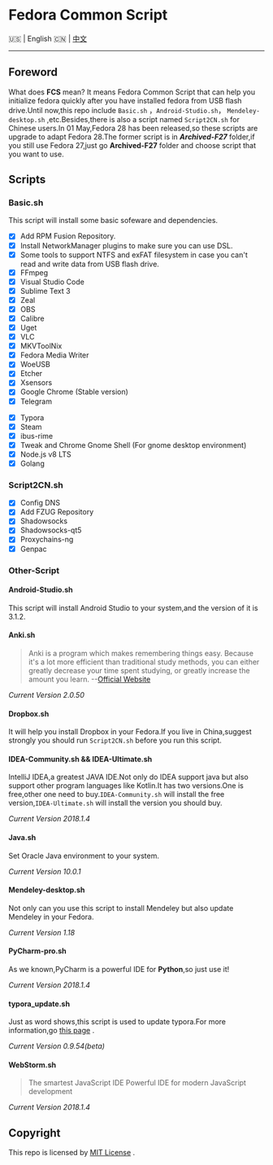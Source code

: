 # Fedora Common Script

:us: | English :cn: | [中文](https://github.com/Triple-R/FCS/blob/master/README_zh.md)
***

## Foreword

What does **FCS** mean? It means Fedora Common Script  that can help you initialize fedora quickly after you have installed fedora from USB flash drive.Until now,this repo include `Basic.sh` ，`Android-Studio.sh`， `Mendeley-desktop.sh` ,etc.Besides,there is also a script named `Script2CN.sh` for Chinese users.In 01 May,Fedora 28 has been released,so these scripts are upgrade to adapt Fedora 28.The former script  is in ***Archived-F27*** folder,if you still use Fedora 27,just go **Archived-F27** folder and choose script that you want to use.

## Scripts

### Basic.sh

This script will install some basic sofeware and dependencies.

- [x] Add RPM Fusion Repository.
- [x] Install NetworkManager plugins to make sure you can use DSL.
- [x] Some tools to support NTFS and exFAT filesystem in case you can't read and write data from USB flash drive.
- [x] FFmpeg
- [x] Visual Studio Code
- [x] Sublime Text 3
- [x] Zeal
- [x] OBS
- [x] Calibre
- [x] Uget
- [x] VLC
- [x] MKVToolNix
- [x] Fedora Media Writer
- [x] WoeUSB
- [x] Etcher
- [x] Xsensors
- [x] Google Chrome (Stable version)
- [x] Telegram
<!-- - [ ] Mendelay Desktop(Version 1.18 ) -->
- [x] Typora
- [x] Steam
- [x] ibus-rime 
- [x] Tweak and Chrome Gnome Shell (For gnome desktop environment)
- [x] Node.js v8 LTS
- [x] Golang

### Script2CN.sh

- [x] Config DNS 
- [x] Add FZUG Repository
- [x] Shadowsocks
- [x] Shadowsocks-qt5
- [x] Proxychains-ng 
- [x] Genpac
<!-- - [ ] Netease Cloud Music (CLI version) 
- [ ] Netease Cloud Music (GUI version) -->

### Other-Script

#### Android-Studio.sh

This script will install Android Studio to your system,and the version of it is 3.1.2.

#### Anki.sh

> Anki is a program which makes remembering things easy. Because it's a lot more efficient than traditional study methods, you can either greatly decrease your time spent studying, or greatly increase the amount you learn.    --[Official Website](https://apps.ankiweb.net/)

*Current Version 2.0.50*

#### Dropbox.sh

It will help you install Dropbox in your Fedora.If you live in China,suggest strongly you should run `Script2CN.sh` before you run this script.

#### IDEA-Community.sh && IDEA-Ultimate.sh

IntelliJ IDEA,a greatest JAVA IDE.Not only do IDEA support java but also support other program languages like Kotlin.It has two versions.One is free,other one need to buy.`IDEA-Community.sh` will install the free version,`IDEA-Ultimate.sh` will install the version you should buy.

*Current Version 2018.1.4*

#### Java.sh

Set Oracle Java environment to your system.

*Current Version 10.0.1*

#### Mendeley-desktop.sh

Not only can you use this script to install Mendeley but also update Mendeley in your Fedora.

*Current Version 1.18*

#### PyCharm-pro.sh

As we known,PyCharm is a powerful IDE for **Python**,so just use it!

*Current  Version 2018.1.4*

#### typora_update.sh

Just as word shows,this script is used to update typora.For more information,go [this page](https://github.com/Triple-R/typora-update) .

*Current Version 0.9.54(beta)*

#### WebStorm.sh

>The smartest JavaScript IDE
>Powerful IDE for modern JavaScript development

*Current Version 2018.1.4*


## Copyright

This repo is licensed by  [MIT License](https://github.com/Triple-R/FCS/blob/master/LICENSE) .

